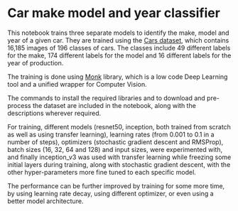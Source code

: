 # Car make model and year classifier
This notebook trains three separate models to identify the make, model and year of a given car. They are trained using the [Cars dataset](https://ai.stanford.edu/~jkrause/cars/car_dataset.html), which contains 16,185 images of 196 classes of cars. The classes include 49 different labels for the make, 174 different labels for the model and 16 different labels for the year of production.

The training is done using [Monk](https://github.com/Tessellate-Imaging/monk_v1) library, which is a low code Deep Learning tool and a unified wrapper for Computer Vision.

The commands to install the required libraries and to download and pre-process the dataset are included in the notebook, along with the descriptions wherever required.

For training, different models (resnet50, inception, both trained from scratch as well as using transfer learning), learning rates (from 0.001 to 0.1 in a number of steps), optimizers (stochastic gradient descent and RMSProp), batch sizes (16, 32, 64 and 128) and input sizes, were experimented with, and finally inception_v3 was used with transfer learning while freezing some initial layers during training, along with stochastic gradient descent, with the other hyper-parameters more fine tuned to each specific model.

The performance can be further improved by training for some more time, by using learning rate decay, using different optimizer, or even using a better model architecture.
